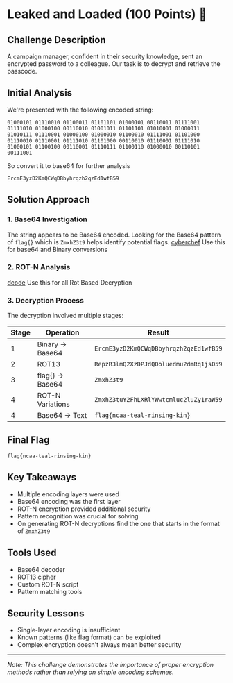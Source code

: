 # Leaked and Loaded (100 Points) 🔐

## Challenge Description
A campaign manager, confident in their security knowledge, sent an encrypted password to a colleague. Our task is to decrypt and retrieve the passcode.

## Initial Analysis
We're presented with the following encoded string:
```text
01000101 01110010 01100011 01101101 01000101 00110011 01111001 01111010 01000100 00110010 01001011 01101101 01010001 01000011 01010111 01110001 01000100 01000010 01100010 01111001 01101000 01110010 01110001 01111010 01101000 00110010 01110001 01111010 01000101 01100100 00110001 01110111 01100110 01000010 00110101 00111001
```
So convert it to base64 for further analysis
```text
ErcmE3yzD2KmQCWqDBbyhrqzh2qzEd1wfB59
```

## Solution Approach

### 1. Base64 Investigation
The string appears to be Base64 encoded. Looking for the Base64 pattern of `flag{}` which is `ZmxhZ3t9` helps identify potential flags.
[cyberchef](https://gchq.github.io/CyberChef/) Use this for base64 and Binary conversions

### 2. ROT-N Analysis
[dcode](https://www.dcode.fr/rot-cipher) Use this for all Rot Based Decryption

### 3. Decryption Process
The decryption involved multiple stages:

| Stage | Operation | Result |
|-------|-----------|---------|
| 1 | Binary → Base64 | `ErcmE3yzD2KmQCWqDBbyhrqzh2qzEd1wfB59` |
| 2 | ROT13 | `RepzR3lmQ2XzDPJdQOoluedmu2dmRq1jsO59` |
| 3 | flag{} → Base64  | `ZmxhZ3t9` |
| 4 | ROT-N Variations | `ZmxhZ3tuY2FhLXRlYWwtcmluc2luZy1raW59`|
| 4 | Base64 → Text | `flag{ncaa-teal-rinsing-kin}`|


## Final Flag
```text
flag{ncaa-teal-rinsing-kin}
```

## Key Takeaways
- Multiple encoding layers were used
- Base64 encoding was the first layer
- ROT-N encryption provided additional security
- Pattern recognition was crucial for solving
- On generating ROT-N decryptions find the one that starts in the format of `ZmxhZ3t9`

## Tools Used
- Base64 decoder
- ROT13 cipher
- Custom ROT-N script
- Pattern matching tools

## Security Lessons
- Single-layer encoding is insufficient
- Known patterns (like flag format) can be exploited
- Complex encryption doesn't always mean better security

---
*Note: This challenge demonstrates the importance of proper encryption methods rather than relying on simple encoding schemes.*
